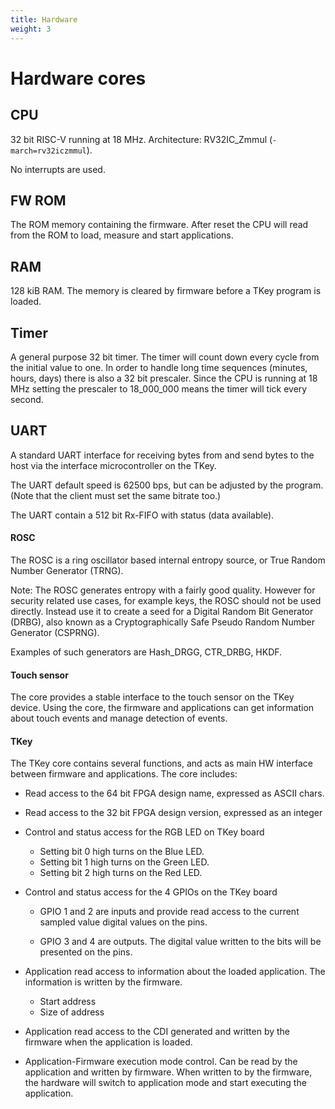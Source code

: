 ```yaml
---
title: Hardware
weight: 3
---
```


# Hardware cores

## CPU

32 bit RISC-V running at 18 MHz. Architecture: RV32IC_Zmmul
(`-march=rv32iczmmul`).

No interrupts are used.

## FW ROM

The ROM memory containing the firmware. After reset the CPU will
read from the ROM to load, measure and start applications.

## RAM

128 kiB RAM. The memory is cleared by firmware before a TKey program
is loaded.

## Timer

A general purpose 32 bit timer. The timer will count down every cycle
from the initial value to one. In order to handle long time sequences
(minutes, hours, days) there is also a 32 bit prescaler. Since the CPU
is running at 18 MHz setting the prescaler to 18_000_000 means the
timer will tick every second.

## UART

A standard UART interface for receiving bytes from and send bytes
to the host via the interface microcontroller on the TKey.

The UART default speed is 62500 bps, but can be adjusted by the
program. (Note that the client must set the same bitrate too.)

The UART contain a 512 bit Rx-FIFO with status (data available).

#### ROSC

The ROSC is a ring oscillator based internal entropy source, or
True Random Number Generator (TRNG).

Note: The ROSC generates entropy with a fairly good quality. However
for security related use cases, for example keys, the ROSC should not
be used directly. Instead use it to create a seed for a Digital Random
Bit Generator (DRBG), also known as a Cryptographically Safe Pseudo
Random Number Generator (CSPRNG).

Examples of such generators are Hash_DRGG, CTR_DRBG, HKDF.

#### Touch sensor

The core provides a stable interface to the touch sensor on the
TKey device. Using the core, the firmware and applications can
get information about touch events and manage detection of
events.

#### TKey

The TKey core contains several functions, and acts as
main HW interface between firmware and applications. The core
includes:

- Read access to the 64 bit FPGA design name, expressed as ASCII chars.
- Read access to the 32 bit FPGA design version, expressed as an integer

- Control and status access for the RGB LED on TKey board
  - Setting bit 0 high turns on the Blue LED.
  - Setting bit 1 high turns on the Green LED.
  - Setting bit 2 high turns on the Red LED.

- Control and status access for the 4 GPIOs on the TKey board
  - GPIO 1 and 2 are inputs and provide read access to the
    current sampled value digital values on the pins.

  - GPIO 3 and 4 are outputs. The digital value written to
    the bits will be presented on the pins.

- Application read access to information about the loaded
  application. The information is written by the firmware.
  - Start address
  - Size of address

- Application read access to the CDI generated and written
  by the firmware when the application is loaded.

- Application-Firmware execution mode control. Can be read
  by the application and written by firmware. When written
  to by the firmware, the hardware will switch to application
  mode and start executing the application.
